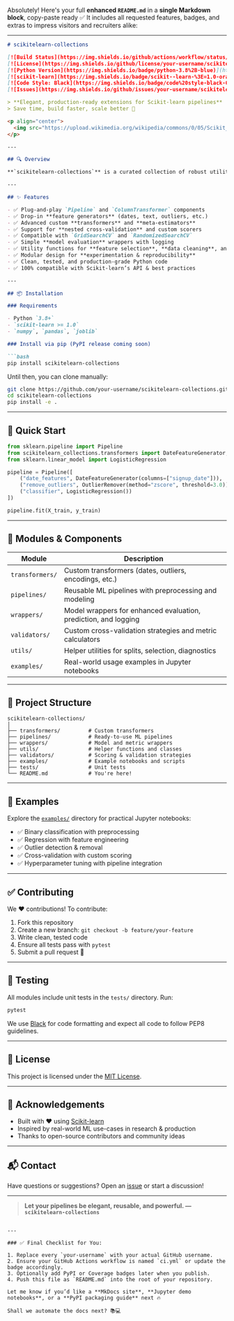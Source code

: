 Absolutely! Here's your full **enhanced `README.md`** in a **single Markdown block**, copy-paste ready ✅
It includes all requested features, badges, and extras to impress visitors and recruiters alike:

---

````markdown
# scikitelearn-collections

[![Build Status](https://img.shields.io/github/actions/workflow/status/your-username/scikitelearn-collections/ci.yml?branch=main)](https://github.com/your-username/scikitelearn-collections/actions)
[![License](https://img.shields.io/github/license/your-username/scikitelearn-collections)](LICENSE)
[![Python Version](https://img.shields.io/badge/python-3.8%2B-blue)](https://www.python.org/)
[![scikit-learn](https://img.shields.io/badge/scikit--learn-%3E=1.0-orange)](https://scikit-learn.org)
[![Code Style: Black](https://img.shields.io/badge/code%20style-black-000000.svg)](https://github.com/psf/black)
[![Issues](https://img.shields.io/github/issues/your-username/scikitelearn-collections)](https://github.com/your-username/scikitelearn-collections/issues)

> **Elegant, production-ready extensions for Scikit-learn pipelines**  
> Save time, build faster, scale better 🚀

<p align="center">
  <img src="https://upload.wikimedia.org/wikipedia/commons/0/05/Scikit_learn_logo_small.svg" width="120" alt="scikit-learn logo" />
</p>

---

## 🔍 Overview

**`scikitelearn-collections`** is a curated collection of robust utilities, transformers, wrappers, and experiment tools built on top of the [Scikit-learn](https://scikit-learn.org/) ecosystem. It helps you streamline model development, experiment tracking, and pipeline customization — all with full Scikit-learn compatibility.

---

## ✨ Features

- ✅ Plug-and-play `Pipeline` and `ColumnTransformer` components  
- ✅ Drop-in **feature generators** (dates, text, outliers, etc.)  
- ✅ Advanced custom **transformers** and **meta-estimators**  
- ✅ Support for **nested cross-validation** and custom scorers  
- ✅ Compatible with `GridSearchCV` and `RandomizedSearchCV`  
- ✅ Simple **model evaluation** wrappers with logging  
- ✅ Utility functions for **feature selection**, **data cleaning**, and **split strategies**  
- ✅ Modular design for **experimentation & reproducibility**  
- ✅ Clean, tested, and production-grade Python code  
- ✅ 100% compatible with Scikit-learn’s API & best practices

---

## 📦 Installation

### Requirements

- Python `3.8+`  
- `scikit-learn >= 1.0`  
- `numpy`, `pandas`, `joblib`

### Install via pip (PyPI release coming soon)

```bash
pip install scikitelearn-collections
````

Until then, you can clone manually:

```bash
git clone https://github.com/your-username/scikitelearn-collections.git
cd scikitelearn-collections
pip install -e .
```

---

## 🚀 Quick Start

```python
from sklearn.pipeline import Pipeline
from scikitelearn_collections.transformers import DateFeatureGenerator, OutlierRemover
from sklearn.linear_model import LogisticRegression

pipeline = Pipeline([
    ("date_features", DateFeatureGenerator(columns=["signup_date"])),
    ("remove_outliers", OutlierRemover(method="zscore", threshold=3.0)),
    ("classifier", LogisticRegression())
])

pipeline.fit(X_train, y_train)
```

---

## 🧠 Modules & Components

| Module          | Description                                                     |
| --------------- | --------------------------------------------------------------- |
| `transformers/` | Custom transformers (dates, outliers, encodings, etc.)          |
| `pipelines/`    | Reusable ML pipelines with preprocessing and modeling           |
| `wrappers/`     | Model wrappers for enhanced evaluation, prediction, and logging |
| `validators/`   | Custom cross-validation strategies and metric calculators       |
| `utils/`        | Helper utilities for splits, selection, diagnostics             |
| `examples/`     | Real-world usage examples in Jupyter notebooks                  |

---

## 📁 Project Structure

```text
scikitelearn-collections/
│
├── transformers/         # Custom transformers
├── pipelines/            # Ready-to-use ML pipelines
├── wrappers/             # Model and metric wrappers
├── utils/                # Helper functions and classes
├── validators/           # Scoring & validation strategies
├── examples/             # Example notebooks and scripts
├── tests/                # Unit tests
└── README.md             # You're here!
```

---

## 🧪 Examples

Explore the [`examples/`](examples/) directory for practical Jupyter notebooks:

* ✅ Binary classification with preprocessing
* ✅ Regression with feature engineering
* ✅ Outlier detection & removal
* ✅ Cross-validation with custom scoring
* ✅ Hyperparameter tuning with pipeline integration

---

## ✅ Contributing

We ❤️ contributions! To contribute:

1. Fork this repository
2. Create a new branch: `git checkout -b feature/your-feature`
3. Write clean, tested code
4. Ensure all tests pass with `pytest`
5. Submit a pull request 🚀

---

## 🧪 Testing

All modules include unit tests in the `tests/` directory. Run:

```bash
pytest
```

We use [Black](https://github.com/psf/black) for code formatting and expect all code to follow PEP8 guidelines.

---

## 📄 License

This project is licensed under the [MIT License](LICENSE).

---

## 🙌 Acknowledgements

* Built with ❤️ using [Scikit-learn](https://github.com/scikit-learn/scikit-learn)
* Inspired by real-world ML use-cases in research & production
* Thanks to open-source contributors and community ideas

---

## 📬 Contact

Have questions or suggestions?
Open an [issue](https://github.com/your-username/scikitelearn-collections/issues) or start a discussion!

---

> **Let your pipelines be elegant, reusable, and powerful. — `scikitelearn-collections`**

```

---

### ✅ Final Checklist for You:

1. Replace every `your-username` with your actual GitHub username.  
2. Ensure your GitHub Actions workflow is named `ci.yml` or update the badge accordingly.  
3. Optionally add PyPI or Coverage badges later when you publish.  
4. Push this file as `README.md` into the root of your repository.

Let me know if you’d like a **MkDocs site**, **Jupyter demo notebooks**, or a **PyPI packaging guide** next 🔥

Shall we automate the docs next? 📚💻
```
